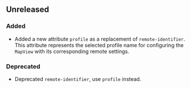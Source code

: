 ## Unreleased

### Added

* Added a new attribute `profile` as a replacement of `remote-identifier`. This attribute represents
  the selected profile name for configuring the `MapView` with its corresponding remote settings.

### Deprecated

* Deprecated `remote-identifier`, use `profile` instead.
